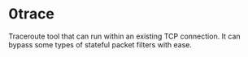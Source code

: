 # 0trace

Traceroute tool that can run within an existing TCP connection. It can bypass some types of stateful packet filters with ease.

